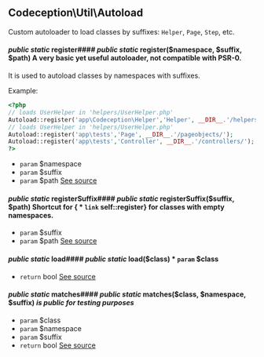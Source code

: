 
## Codeception\Util\Autoload



Custom autoloader to load classes by suffixes: `Helper`, `Page`, `Step`, etc.



#### *public static* register#### *public static* register($namespace, $suffix, $path) A very basic yet useful autoloader, not compatible with PSR-0.
It is used to autoload classes by namespaces with suffixes.

Example:

``` php
<?php
// loads UserHelper in 'helpers/UserHelper.php'
Autoload::register('app\Codeception\Helper','Helper', __DIR__.'/helpers/');
// loads UserHelper in 'helpers/UserHelper.php'
Autoload::register('app\tests','Page', __DIR__.'/pageobjects/');
Autoload::register('app\tests','Controller', __DIR__.'/controllers/');
?>
```

 * `param`  $namespace
 * `param`  $suffix
 * `param`  $path
[See source](https://github.com/Codeception/Codeception/blob/master/src/Codeception/Util/Autoload.php#L34)

#### *public static* registerSuffix#### *public static* registerSuffix($suffix, $path) Shortcut for { * `link`  self::register} for classes with empty namespaces.

 * `param`  $suffix
 * `param`  $path
[See source](https://github.com/Codeception/Codeception/blob/master/src/Codeception/Util/Autoload.php#L49)

#### *public static* load#### *public static* load($class) * `param`  $class
 * `return`  bool
[See source](https://github.com/Codeception/Codeception/blob/master/src/Codeception/Util/Autoload.php#L58)

#### *public static* matches#### *public static* matches($class, $namespace, $suffix) *is public for testing purposes*

 * `param`  $class
 * `param`  $namespace
 * `param`  $suffix
 * `return`  bool
[See source](https://github.com/Codeception/Codeception/blob/master/src/Codeception/Util/Autoload.php#L86)

